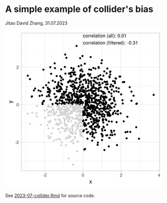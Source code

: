 A simple example of collider's bias
===
Jitao David Zhang, 31.07.2023

![collider](./collider.png)

See [2023-07-collider.Rmd](./2023-07-collider.Rmd) for source code.
